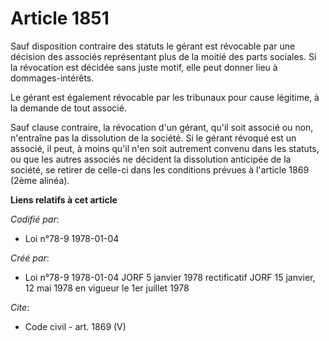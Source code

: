 # Article 1851

Sauf disposition contraire des statuts le gérant est révocable par une décision des associés représentant plus de la moitié
des parts sociales. Si la révocation est décidée sans juste motif, elle peut donner lieu à dommages-intérêts. 

Le gérant est également révocable par les tribunaux pour cause légitime, à la demande de tout associé. 

Sauf clause contraire, la révocation d'un gérant, qu'il soit associé ou non, n'entraîne pas la dissolution de la société. Si
le gérant révoqué est un associé, il peut, à moins qu'il n'en soit autrement convenu dans les statuts, ou que les autres
associés ne décident la dissolution anticipée de la société, se retirer de celle-ci dans les conditions prévues à l'article
1869 (2ème alinéa).

**Liens relatifs à cet article**

_Codifié par_:

  - Loi n°78-9 1978-01-04

_Créé par_:

  - Loi n°78-9 1978-01-04 JORF 5 janvier 1978 rectificatif JORF 15 janvier, 12 mai 1978 en vigueur le 1er juillet 1978

_Cite_:

  - Code civil - art. 1869 (V)
